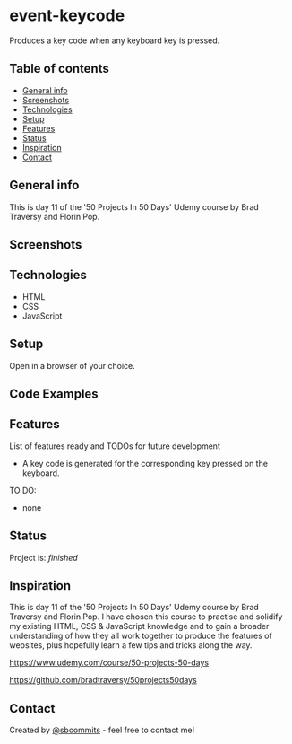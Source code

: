 # event-keycode

Produces a key code when any keyboard key is pressed.

## Table of contents

- [General info](#general-info)
- [Screenshots](#screenshots)
- [Technologies](#technologies)
- [Setup](#setup)
- [Features](#features)
- [Status](#status)
- [Inspiration](#inspiration)
- [Contact](#contact)

## General info

This is day 11 of the '50 Projects In 50 Days' Udemy course by Brad Traversy and Florin Pop.

## Screenshots

## Technologies

- HTML
- CSS
- JavaScript

## Setup

Open in a browser of your choice.

## Code Examples

## Features

List of features ready and TODOs for future development

- A key code is generated for the corresponding key pressed on the keyboard.

TO DO:

- none

## Status

Project is: _finished_

## Inspiration

This is day 11 of the '50 Projects In 50 Days' Udemy course by Brad Traversy and Florin Pop.
I have chosen this course to practise and solidify my existing HTML, CSS & JavaScript knowledge and to gain a broader understanding of how they all work together to produce the features of websites, plus hopefully learn a few tips and tricks along the way.

https://www.udemy.com/course/50-projects-50-days

https://github.com/bradtraversy/50projects50days

## Contact

Created by [@sbcommits](https://github.com/sbcommits/) - feel free to contact me!

